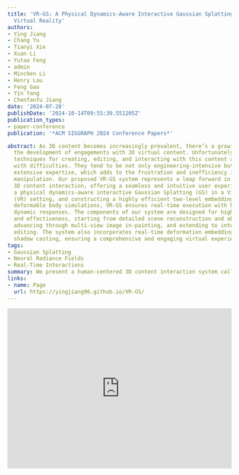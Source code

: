 ```yaml
---
title: 'VR-GS: A Physical Dynamics-Aware Interactive Gaussian Splatting System in
  Virtual Reality'
authors:
- Ying Jiang
- Chang Yu
- Tianyi Xie
- Xuan Li
- Yutao Feng
- admin
- Minchen Li
- Henry Lau
- Feng Gao
- Yin Yang
- Chenfanfu Jiang
date: '2024-07-28'
publishDate: '2024-10-14T09:55:39.551205Z'
publication_types:
- paper-conference
publication: '*ACM SIGGRAPH 2024 Conference Papers*'

abstract: As 3D content becomes increasingly prevalent, there’s a growing focus on
  the development of engagements with 3D virtual content. Unfortunately, traditional
  techniques for creating, editing, and interacting with this content are fraught
  with difficulties. They tend to be not only engineering-intensive but also require
  extensive expertise, which adds to the frustration and inefficiency in virtual object
  manipulation. Our proposed VR-GS system represents a leap forward in human-centered
  3D content interaction, offering a seamless and intuitive user experience. By developing
  a physical dynamics-aware interactive Gaussian Splatting (GS) in a Virtual Reality
  (VR) setting, and constructing a highly efficient two-level embedding strategy alongside
  deformable body simulations, VR-GS ensures real-time execution with highly realistic
  dynamic responses. The components of our system are designed for high efficiency
  and effectiveness, starting from detailed scene reconstruction and object segmentation,
  advancing through multi-view image in-painting, and extending to interactive physics-based
  editing. The system also incorporates real-time deformation embedding and dynamic
  shadow casting, ensuring a comprehensive and engaging virtual experience.
tags:
- Gaussian Splatting
- Neural Radiance Fields
- Real-Time Interactions
summary: We present a human-centered 3D content interaction system called VR-GS. VR-GS ensures real-time execution with highly realistic dynamic responses.
links:
- name: Page
  url: https://yingjiang96.github.io/VR-GS/  
---
```


<p align="center">
<iframe width="100%" height="360" src="https://www.youtube.com/embed/fovZlYSMhAI?si=hptCh9SkFcQBJw4M" title="YouTube video player" frameborder="0" allow="accelerometer; autoplay; clipboard-write; encrypted-media; gyroscope; picture-in-picture; web-share" referrerpolicy="strict-origin-when-cross-origin" allowfullscreen></iframe>
</p>
